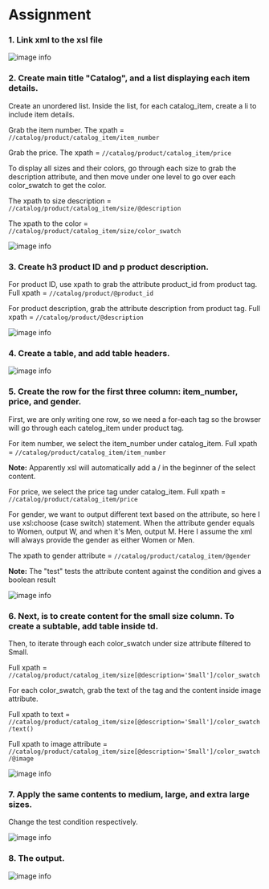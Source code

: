# Assignment

### 1. Link xml to the xsl file

![image info](../assets/link_xml_xsl.png)


### 2. Create main title "Catalog", and a list displaying each item details.

Create an unordered list. Inside the list, for each catalog_item, create a li to include item details.

Grab the item number. The xpath = `//catalog/product/catalog_item/item_number`

Grab the price. The xpath = `//catalog/product/catalog_item/price`

To display all sizes and their colors, go through each size to grab the description attribute, and then move under one level to go over each color_swatch to get the color. 

The xpath to size description = `//catalog/product/catalog_item/size/@description`

The xpath to the color = `//catalog/product/catalog_item/size/color_swatch`

![image info](../assets/catalog_list.png)


### 3. Create h3 product ID and p product description. 

For product ID, use xpath to grab the attribute product_id from product tag. Full xpath = `//catalog/product/@product_id`

For product description, grab the attribute description from product tag. Full xpath = `//catalog/product/@description`

![image info](../assets/product_id_and_desc.png)


### 4. Create a table, and add table headers.

![image info](../assets/add_table_header.png)


### 5. Create the row for the first three column: item_number, price, and gender.

First, we are only writing one row, so we need a for-each tag so the browser will go through each catelog_item under product tag.

For item number, we select the item_number under catalog_item. Full xpath = `//catalog/product/catalog_item/item_number`

**Note:** Apparently xsl will automatically add a / in the beginner of the select content.

For price, we select the price tag under catalog_item. Full xpath = `//catalog/product/catalog_item/price`

For gender, we want to output different text based on the attribute, so here I use xsl:choose (case switch) statement. When the attribute gender equals to Women, output W, and when it's Men, output M. Here I assume the xml will always provide the gender as either Women or Men.

The xpath to gender attribute = `//catalog/product/catalog_item/@gender`

**Note:** The "test" tests the attribute content against the condition and gives a boolean result

![image info](../assets/table_number_price_gender.png)


### 6. Next, is to create content for the small size column. To create a subtable, add table inside td.

Then, to iterate through each color_swatch under size attribute filtered to Small. 

Full xpath = `//catalog/product/catalog_item/size[@description='Small']/color_swatch`

For each color_swatch, grab the text of the tag and the content inside image attribute.

Full xpath to text = `//catalog/product/catalog_item/size[@description='Small']/color_swatch/text()`

Full xpath to image attribute = `//catalog/product/catalog_item/size[@description='Small']/color_swatch/@image`

![image info](../assets/subtable_template.png)


### 7. Apply the same contents to medium, large, and extra large sizes.

Change the test condition  respectively.  

![image info](../assets/subtable_rest_sizes.png)


### 8. The output.

![image info](../assets/result.png)